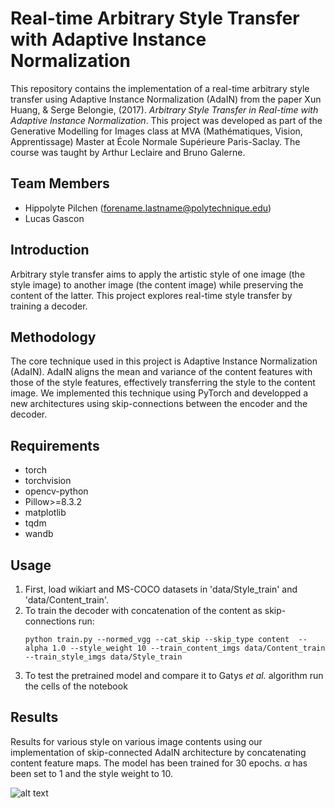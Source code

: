 # Real-time Arbitrary Style Transfer with Adaptive Instance Normalization

This repository contains the implementation of a real-time arbitrary style transfer using Adaptive Instance Normalization (AdaIN) from the paper Xun Huang, & Serge Belongie, (2017). *Arbitrary Style Transfer in Real-time with Adaptive Instance Normalization*. This project was developed as part of the Generative Modelling for Images class at MVA (Mathématiques, Vision, Apprentissage) Master at École Normale Supérieure Paris-Saclay. The course was taught by Arthur Leclaire and Bruno Galerne.

## Team Members
- Hippolyte Pilchen ([forename.lastname@polytechnique.edu](mailto:forename.lastname@polytechnique.edu))
- Lucas Gascon

## Introduction
Arbitrary style transfer aims to apply the artistic style of one image (the style image) to another image (the content image) while preserving the content of the latter. This project explores real-time style transfer by training a decoder.

## Methodology
The core technique used in this project is Adaptive Instance Normalization (AdaIN). AdaIN aligns the mean and variance of the content features with those of the style features, effectively transferring the style to the content image. We implemented this technique using PyTorch and developped a new architectures using skip-connections between the encoder and the decoder. 

## Requirements
- torch
- torchvision
- opencv-python
- Pillow>=8.3.2
- matplotlib
- tqdm
- wandb



## Usage
1. First, load wikiart and MS-COCO datasets in 'data/Style_train' and 'data/Content_train'.
2. To train the decoder with concatenation of the content as skip-connections run:
   ```
   python train.py --normed_vgg --cat_skip --skip_type content  --alpha 1.0 --style_weight 10 --train_content_imgs data/Content_train --train_style_imgs data/Style_train
   ```
3. To test the pretrained model and compare it to Gatys *et al.* algorithm run the cells of the notebook

## Results

Results for various style on various image contents using our implementation of skip-connected AdaIN architecture by concatenating content feature maps. The model has been trained for $30$ epochs. $\alpha$ has been set to $1$ and the style weight to $10$.

![alt text](https://github.com/[username]/[reponame]/blob/[branch]/image.jpg?raw=true)




